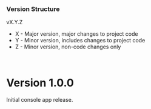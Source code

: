 ### Version Structure
vX.Y.Z
 - X - Major version, major changes to project code
 - Y - Minor version, includes changes to project code
 - Z - Minor version, non-code changes only

<br/>

# Version 1.0.0

Initial console app release.


